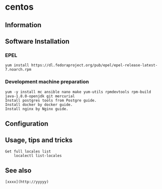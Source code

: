 # centos

## Information

## Software Installation

### EPEL

    yum install https://dl.fedoraproject.org/pub/epel/epel-release-latest-7.noarch.rpm

### Development machine preparation

    yum -y install mc ansible nano make yum-utils rpmdevtools rpm-build java-1.8.0-openjdk git mercurial
    Install postgres tools from Postgre guide.
    Install docker by docker guide.
    Install nginx by Nginx guide.

## Configuration

## Usage, tips and tricks

    Get full locales list
        localectl list-locales

    

## See also

    [xxxx](http://yyyyy)
